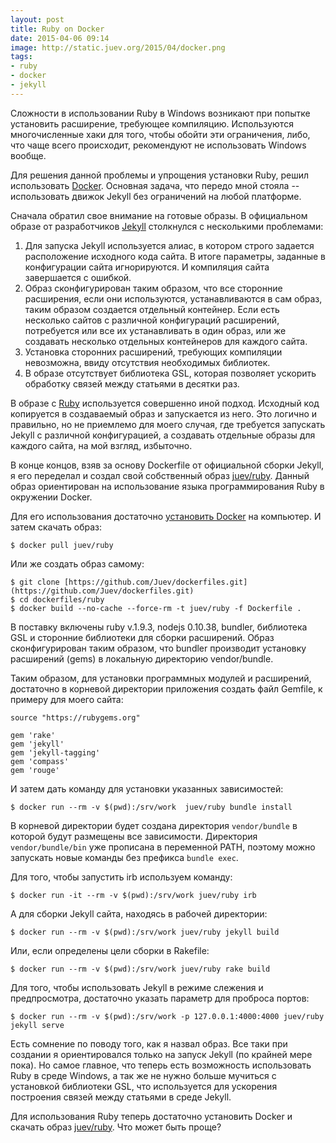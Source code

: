 ```yaml
---
layout: post
title: Ruby on Docker
date: 2015-04-06 09:14
image: http://static.juev.org/2015/04/docker.png
tags:
- ruby
- docker
- jekyll
---
```


Сложности в использовании Ruby в Windows возникают при попытке установить расширение, требующее компиляцию. Используются многочисленные хаки для того, чтобы обойти эти ограничения, либо, что чаще всего происходит, рекомендуют не использовать Windows вообще.

Для решения данной проблемы и упрощения установки Ruby, решил использовать [Docker](http://www.docker.com "Docker"). Основная задача, что передо мной стояла -- использовать движок Jekyll без ограничений на любой платформе.

Сначала обратил свое внимание на готовые образы. В официальном образе от разработчиков [Jekyll](https://github.com/jekyll/docker "jekyll/jekyll") столкнулся с несколькими проблемами:

1. Для запуска Jekyll используется алиас, в котором строго задается расположение исходного кода сайта. В итоге параметры, заданные в конфигурации сайта игнорируются. И компиляция сайта завершается с ошибкой.
2. Образ сконфигурирован таким образом, что все сторонние расширения, если они используются, устанавливаются в сам образ, таким образом создается отдельный контейнер. Если есть несколько сайтов с различной конфигураций расширений, потребуется или все их устанавливать в один образ, или же создавать несколько отдельных контейнеров для каждого сайта.
3. Установка сторонних расширений, требующих компиляции невозможна, ввиду отсутствия необходимых библиотек.
4. В образе отсутствует библиотека GSL, которая позволяет ускорить обработку связей между статьями в десятки раз.

В образе с [Ruby](https://github.com/docker-library/ruby "Ruby") используется совершенно иной подход. Исходный код копируется в создаваемый образ и запускается из него. Это логично и правильно, но не приемлемо для моего случая, где требуется запускать Jekyll с различной конфигурацией, а создавать отдельные образы для каждого сайта, на мой взгляд, избыточно.

В конце концов, взяв за основу Dockerfile от официальной сборки Jekyll, я его переделал и создал свой собственный образ [juev/ruby](https://github.com/Juev/dockerfiles/tree/master/ruby "juev/ruby"). Данный образ ориентирован на использование языка программирования Ruby в окружении Docker.

Для его использования достаточно [установить Docker](https://docs.docker.com/installation/ "Docker Installation Page") на компьютер. И затем скачать образ:

    $ docker pull juev/ruby

Или же создать образ самому:

    $ git clone [https://github.com/Juev/dockerfiles.git](https://github.com/Juev/dockerfiles.git)
    $ cd dockerfiles/ruby
    $ docker build --no-cache --force-rm -t juev/ruby -f Dockerfile .

В поставку включены ruby v.1.9.3, nodejs 0.10.38, bundler, библиотека GSL и сторонние библиотеки для сборки расширений. Образ сконфигурирован таким образом, что bundler производит установку расширений (gems) в локальную директорию vendor/bundle.

Таким образом, для установки программных модулей и расширений, достаточно в корневой директории приложения создать файл Gemfile, к примеру для моего сайта:

    source "https://rubygems.org"

    gem 'rake'
    gem 'jekyll'
    gem 'jekyll-tagging'
    gem 'compass'
    gem 'rouge'

И затем дать команду для установки указанных зависимостей:

    $ docker run --rm -v $(pwd):/srv/work  juev/ruby bundle install

В корневой директории будет создана директория `vendor/bundle` в которой будут размещены все зависимости. Директория `vendor/bundle/bin` уже прописана в переменной PATH, поэтому можно запускать новые команды без префикса `bundle exec`.

Для того, чтобы запустить irb используем команду:

    $ docker run -it --rm -v $(pwd):/srv/work juev/ruby irb

А для сборки Jekyll сайта, находясь в рабочей директории:

    $ docker run --rm -v $(pwd):/srv/work juev/ruby jekyll build

Или, если определены цели сборки в Rakefile:

    $ docker run --rm -v $(pwd):/srv/work juev/ruby rake build

Для того, чтобы использовать Jekyll в режиме слежения и предпросмотра, достаточно указать параметр для проброса портов:

    $ docker run --rm -v $(pwd):/srv/work -p 127.0.0.1:4000:4000 juev/ruby jekyll serve

Есть сомнение по поводу того, как я назвал образ. Все таки при создании я ориентировался только на запуск Jekyll (по крайней мере пока). Но самое главное, что теперь есть возможность использовать Ruby в среде Windows, а так же не нужно больше мучиться с установкой библиотеки GSL, что используется для ускорения построения связей между статьями в среде Jekyll.

Для использования Ruby теперь достаточно установить Docker и скачать образ [juev/ruby](https://registry.hub.docker.com/u/juev/ruby/ "juev/ruby on HUB Docker"). Что может быть проще?

